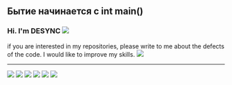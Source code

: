 ## Бытие начинается с int main()
### Hi. I'm DESYNC <img src="https://cdn.betterttv.net/emote/5e0fbf8e3267f72103fd39f3/1x"/>

if you are interested in my repositories, please write to me about the defects of the code. I would like to improve my skills. <img src="https://cdn.betterttv.net/emote/5d63e543375afb1da9a68a5a/1x"/>

---

<img src="https://cdn.betterttv.net/emote/5c85dd4b2bc49a0419824494/3x"/> <img src="https://cdn.betterttv.net/emote/5c85dd4b2bc49a0419824494/3x"/> <img src="https://cdn.betterttv.net/emote/5c85dd4b2bc49a0419824494/3x"/> <img src="https://cdn.betterttv.net/emote/5c85dd4b2bc49a0419824494/3x"/> <img src="https://cdn.betterttv.net/emote/5c85dd4b2bc49a0419824494/3x"/> <img src="https://cdn.betterttv.net/emote/5c85dd4b2bc49a0419824494/3x"/>  
<!--
**D35YNC/D35YNC** is a ✨ _special_ ✨ repository because its `README.md` (this file) appears on your GitHub profile.
### Hi there 👋

Here are some ideas to get you started:

- 🔭 I’m currently working on ...
- 🌱 I’m currently learning ...
- 👯 I’m looking to collaborate on ...
- 🤔 I’m looking for help with ...
- 💬 Ask me about ...
- 📫 How to reach me: ...
- 😄 Pronouns: ...
- ⚡ Fun fact: ...
-->
